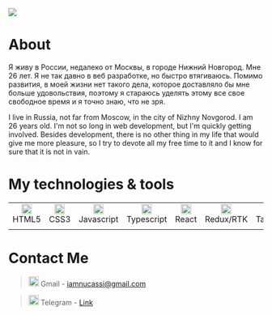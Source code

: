 <img src="https://user-images.githubusercontent.com/123871595/235912405-d5515ab6-fc97-491f-a36f-01d5895d5fa3.svg"></img>

# About 
Я живу в России, недалеко от Москвы, в городе Нижний Новгород. Мне 26 лет. Я не так давно в веб разработке, но быстро втягиваюсь. Помимо развития, в моей жизни нет такого дела, которое доставляло бы мне больше удовольствия, поэтому я стараюсь уделять этому все свое свободное время и я точно знаю, что не зря.

I live in Russia, not far from Moscow, in the city of Nizhny Novgorod. I am 26 years old. I'm not so long in web development, but I'm quickly getting involved. Besides development, there is no other thing in my life that would give me more pleasure, so I try to devote all my free time to it and I know for sure that it is not in vain.


# My technologies & tools
|   |   |   |   |   |   |   |   |   |   |
| :------------: | :------------: | :------------: | :------------: | :------------: | :------------: | :------------: | :------------: | :------------: | :------------: |
|   <img src="https://user-images.githubusercontent.com/123871595/235882516-5851b783-e957-4093-b87f-45ab70afe5e4.svg" height="20"/> HTML5|  <img src="https://user-images.githubusercontent.com/123871595/235860414-842eb23f-d048-491c-861a-d29a031304d0.svg" height="20"/> CSS3 |  <img src="https://user-images.githubusercontent.com/123871595/235885068-38698379-cd17-467d-9dc3-331d3124ae7a.svg" height="20"/> Javascript  |  <img src="https://user-images.githubusercontent.com/123871595/235886892-8fc1cf0b-99dc-4c5e-a08c-572a36a78f0f.svg" height="20" /> Typescript |  <img src="https://user-images.githubusercontent.com/123871595/235883764-7e518f57-c093-4449-bc87-532894ff20da.svg" height="20"/> React |  <img src="https://user-images.githubusercontent.com/123871595/235884488-8ae91943-6a90-41f5-b50d-7bce2e07b501.svg" height="20"/> Redux/RTK |  <img src="https://user-images.githubusercontent.com/123871595/235885297-d4e27227-21b8-47bb-871b-c6092b35aa0f.svg" height="20" /> Tailwind |   <img src="https://user-images.githubusercontent.com/123871595/235885832-f61e2213-253e-4b1f-8790-d77932160142.svg" height="20" /> StyledComponents |  <img src="https://user-images.githubusercontent.com/123871595/235886329-6cbc823a-cef4-42e0-9a1e-f001250d1819.svg" height="20" /> VSCode |  <img src="https://user-images.githubusercontent.com/123871595/235886338-8f5f1e1b-9a5f-4352-8d77-d784207f5bcf.svg" height="20" /> Figma |
|   |   |   |   |   |   |   |   |   |   |
# Contact Me
> <img src="https://user-images.githubusercontent.com/123871595/235893628-ab504cf5-f683-4609-844e-f0fa87bc215d.svg" height="20" />  Gmail - iamnucassi@gmail.com

> <img src="https://user-images.githubusercontent.com/123871595/235893633-d6b9168c-278d-4de1-8e58-30df2f468544.svg" height="20" /> Telegram - [Link](https://t.me/artham0n "Link")
